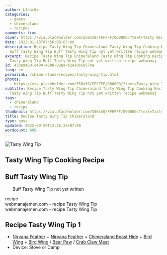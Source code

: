 ```yaml
---
author: L3n4r0x
categories:
  - games
  - chimeraland
  - recipes
comments: true
cover: https://via.placeholder.com/550x50/FFFFFF/000000/?text=Tasty Wing Tip
date: 2022-01-13T07:56:03+07:00
description: Recipe Tasty Wing Tip Chimeraland Tasty Wing Tip Cooking Recipe
  Buff Tasty Wing Tip Buff Tasty Wing Tip not yet written recipe webmanaj
excerpt: Recipe Tasty Wing Tip Chimeraland Tasty Wing Tip Cooking Recipe Buff
  Tasty Wing Tip Buff Tasty Wing Tip not yet written recipe webmanaj
id: 430e9a00-c484-4888-82aa-b2438669574a
lang: en
permalink: /chimeraland/recipes/tasty-wing-tip.html
photos:
  - https://via.placeholder.com/550x50/FFFFFF/000000/?text=Tasty Wing Tip
subtitle: Recipe Tasty Wing Tip Chimeraland Tasty Wing Tip Cooking Recipe Buff
  Tasty Wing Tip Buff Tasty Wing Tip not yet written recipe webmanaj
tags:
  - chimeraland
  - recipe
thumbnail: https://via.placeholder.com/550x50/FFFFFF/000000/?text=Tasty Wing Tip
title: Recipe Tasty Wing Tip Chimeraland
type: post
updated: 2022-09-29T12:26:37+07:00
wordcount: 895
---
```


<link
  rel="stylesheet"
  href="https://rawcdn.githack.com/dimaslanjaka/Web-Manajemen/870a349/css/bootstrap-5-3-0-alpha3-wrapper.css"
/>
<section id="bootstrap-wrapper">
  <div data-bs-theme="dark">
    <div class="card mb-2">
      <div class="card-body">
        <div class="row g-0">
          <div class="col-sm-4 position-relative mb-2">
            <img
              src="https://via.placeholder.com/600"
              class="card-img fit-cover w-100 h-100"
              alt="Tasty Wing Tip"
              data-fancybox="true"
            />
          </div>
          <div class="col-sm-8 mb-2">
            <div class="card-body">
              <div class="d-flex flex-row align-items-center mb-3">
                <h2 class="fs-5">Tasty Wing Tip Cooking Recipe</h2>
              </div>
              <h2 class="card-title fs-5">Buff Tasty Wing Tip</h2>
              <div class="card-text">
                <ul>
                  Buff Tasty Wing Tip not yet written
                </ul>
              </div>
              <span class="badge rounded-pill">recipe</span>
            </div>
            <div class="card-footer text-end text-muted mt-auto">
              webmanajemen.com - recipe Tasty Wing Tip
            </div>
          </div>
        </div>
      </div>
      <div class="card-footer text-end text-muted">
        webmanajemen.com - recipe Tasty Wing Tip
      </div>
    </div>
    <div class="row mb-2">
      <div class="col-12 col-lg-6 recipe-item mb-2">
        <div class="card">
          <div class="card-body">
            <h2 class="card-title fs-5">Recipe Tasty Wing Tip 1</h2>
            <div class="card-text">
              <ul>
                <li>
                  <a
                    class="text-decoration-none text-primary"
                    href="/chimeraland/materials/nirvana-feather.html"
                    >Nirvana Feather</a
                  ><span> + </span
                  ><a
                    class="text-decoration-none text-primary"
                    href="/chimeraland/materials/nirvana-feather.html"
                    >Nirvana Feather</a
                  ><span> + </span
                  ><a
                    class="text-decoration-none text-primary"
                    href="/chimeraland/materials/chimeraland-beast-hide.html"
                    >Chimeraland Beast Hide</a
                  ><span> + </span
                  ><a
                    class="text-decoration-none text-primary"
                    href="/chimeraland/materials/bird-wing.html"
                    >Bird Wing</a
                  ><span> + </span
                  ><a
                    class="text-decoration-none text-primary"
                    href="/chimeraland/materials/bird-wing.html"
                    >Bird Wing</a
                  ><span> / </span
                  ><a
                    class="text-decoration-none text-primary"
                    href="/chimeraland/materials/bear-paw.html"
                    >Bear Paw</a
                  ><span> / </span
                  ><a
                    class="text-decoration-none text-primary"
                    href="/chimeraland/materials/crab-claw-meat.html"
                    >Crab Claw Meat</a
                  >
                </li>
                <li>Device: Stove or Camp</li>
              </ul>
            </div>
          </div>
        </div>
      </div>
    </div>
  </div>
</section>